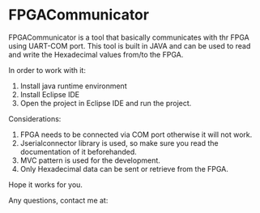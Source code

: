 # FPGACommunicator

FPGACommunicator is a tool that basically communicates with thr FPGA using UART-COM port. This tool is built in JAVA and can be used to read and write the Hexadecimal values from/to the FPGA.

In order to work with it:

1. Install java runtime environment
2. Install Eclipse IDE
3. Open the project in Eclipse IDE and run the project.

Considerations:

1. FPGA needs to be connected via COM port otherwise it will not work.
2. Jserialconnector library is used, so make sure you read the documentation of it beforehanded.
3. MVC pattern is used for the development.
4. Only Hexadecimal data can be sent or retrieve from the FPGA.

Hope it works for you. 

Any questions, contact me at:

[linkedin-url]: https://linkedin.com/in/prithvi-patel-38665410a


